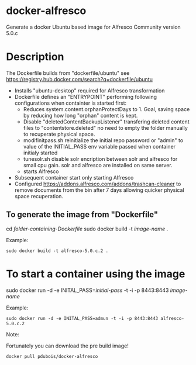 docker-alfresco
===============

Generate a docker Ubuntu based image for Alfresco Community version 5.0.c

Description
===========

 The Dockerfile builds from "dockerfile/ubuntu" see https://registry.hub.docker.com/search?q=dockerfile/ubuntu
 
- Installs "ubuntu-desktop" required for Alfresco transformation
- Dockerfile defines an "ENTRYPOINT" performing following configurations when containter is started first:
	- Reduces system.content.orphanProtectDays to 1. Goal, saving space by reducing how long "orphan" content is kept.
	- Disable "deletedContentBackupListener" transfering deleted content files to "contentstore.deleted" no need
	 to empty the folder manually to recuperate physical space.
	- modifinitpass.sh reinitialize the initial repo password or "admin" to value of the INITIAL_PASS env variable
         passed when container initialy started
    - tunesolr.sh disable solr encription between solr and alfresco for small cpu gain. solr and alfresco 
         are installed on same server.
    - starts Alfresco 
- Subsequent container start only starting Alfresco
- Configured https://addons.alfresco.com/addons/trashcan-cleaner to remove documents from the bin after 7 days allowing 
  quicker physical space recuperation.

To generate the image from "Dockerfile"
---------------------------------------

cd _folder-containing-Dockerfile_
sudo docker build -t _image-name_ .

Example:

`
sudo docker build -t alfresco-5.0.c.2 .
`

To start a container using the image
===========

sudo docker run -d -e INITAL_PASS=_initial-pass_ -t -i -p 8443:8443 _image-name_

Example:

`
sudo docker run -d -e INITAL_PASS=admun -t -i -p 8443:8443 alfresco-5.0.c.2
`

Note:

Fortunately you can download the pre build image!

`
docker pull pdubois/docker-alfresco
`
